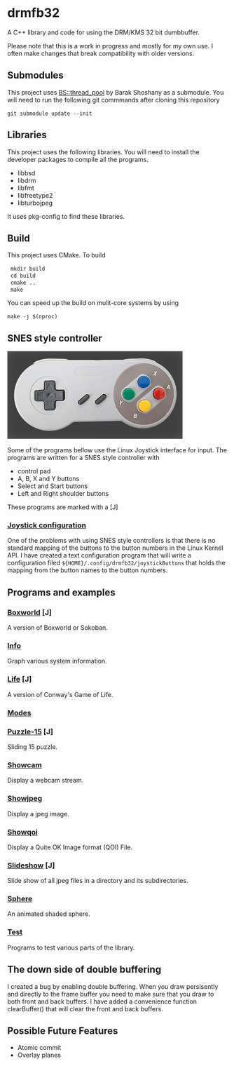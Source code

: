# drmfb32
A C++ library and code for using the DRM/KMS 32 bit dumbbuffer.

Please note that this is a work in progress and mostly for my own use. I often make changes that break compatibility with older versions.

## Submodules

This project uses [BS::thread_pool](https://github.com/bshoshany/thread-pool) by Barak Shoshany as a submodule. You will need to run the following git commmands after cloning this repository

    git submodule update --init

## Libraries

This project uses the following libraries. You will need to install the developer packages to compile all the programs.

* libbsd
* libdrm
* libfmt
* libfreetype2
* libturbojpeg

It uses pkg-config to find these libraries.

## Build

This project uses CMake. To build

     mkdir build
     cd build
     cmake ..
     make

You can speed up the build on mulit-core systems by using

    make -j $(nproc)

## SNES style controller

![Boxworld leve](assets/snes.png)

Some of the programs bellow use the Linux Joystick interface for input.
The programs are written for a SNES style controller with

* control pad
* A, B, X and Y buttons
* Select and Start buttons
* Left and Right shoulder buttons

These programs are marked with a [J]

### [Joystick configuration](joystick/README.md)

One of the problems with using SNES style controllers is that there is no standard mapping of the buttons to the button numbers in the Linux Kernel API. I have created a text configuration program that will write a configuration filed `${HOME}/.config/drmfb32/joystickButtons` that holds the mapping from the button names to the button numbers.

## Programs and examples

### [Boxworld](boxworld/README.md) [J]

A version of Boxworld or Sokoban.

### [Info](info/README.md)

Graph various system information.

### [Life](life/README.md) [J]

A version of Conway's Game of Life.

### [Modes](modes/README.md)

### [Puzzle-15](puzzle-15/README.md) [J]

Sliding 15 puzzle.

### [Showcam](showcam/README.md)

Display a webcam stream.

### [Showjpeg](showjpeg/README.md)

Display a jpeg image.

### [Showqoi](showqoi/README.md)

Display a Quite OK Image format (QOI) File.

### [Slideshow](slideshow/README.md) [J]

Slide show of all jpeg files in a directory and its subdirectories.

### [Sphere](sphere/README.md)

An animated shaded sphere.

### [Test](test/README.md)

Programs to test various parts of the library.

## The down side of double buffering

I created a bug by enabling double buffering. When you draw persisently and directly to the frame buffer you need to make sure that you draw to both front and back buffers. I have added a convenience function clearBuffer() that will clear the front and back buffers.

## Possible Future Features
* Atomic commit
* Overlay planes
